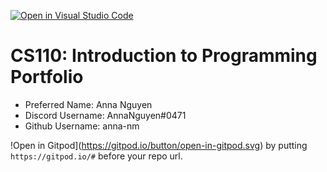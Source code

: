 [![Open in Visual Studio Code](https://classroom.github.com/assets/open-in-vscode-c66648af7eb3fe8bc4f294546bfd86ef473780cde1dea487d3c4ff354943c9ae.svg)](https://classroom.github.com/online_ide?assignment_repo_id=9875069&assignment_repo_type=AssignmentRepo)
# CS110: Introduction to Programming Portfolio

- Preferred Name: Anna Nguyen   
- Discord Username: AnnaNguyen#0471
- Github Username: anna-nm

!Open in Gitpod](https://gitpod.io/button/open-in-gitpod.svg) by putting `https://gitpod.io/#` before your repo url.
